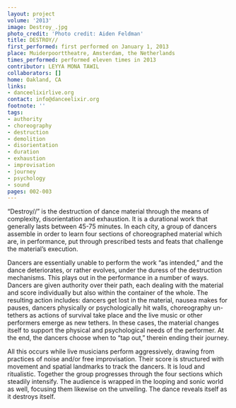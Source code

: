```yaml
---
layout: project
volume: '2013'
image: Destroy_.jpg
photo_credit: 'Photo credit: Aiden Feldman'
title: DESTROY//
first_performed: first performed on January 1, 2013
place: Muiderpoorttheatre, Amsterdam, the Netherlands
times_performed: performed eleven times in 2013
contributor: LEYYA MONA TAWIL
collaborators: []
home: Oakland, CA
links:
- danceelixirlive.org
contact: info@danceelixir.org
footnote: ''
tags:
- authority
- choreography
- destruction
- demolition
- disorientation
- duration
- exhaustion
- improvisation
- journey
- psychology
- sound
pages: 002-003
---
```


“Destroy//” is the destruction of dance material through the means of complexity, disorientation and exhaustion. It is a durational work that generally lasts between 45-75 minutes. In each city, a group of dancers assemble in order to learn four sections of choreographed material which are, in performance, put through prescribed tests and feats that challenge the material’s execution.

Dancers are essentially unable to perform the work “as intended,” and the dance deteriorates, or rather evolves, under the duress of the destruction mechanisms. This plays out in the performance in a number of ways. Dancers are given authority over their path, each dealing with the material and score individually but also within the container of the whole. The resulting action includes: dancers get lost in the material, nausea makes for pauses, dancers physically or psychologically hit walls, choreography un-tethers as actions of survival take place and the live music or other performers emerge as new tethers. In these cases, the material changes itself to support the physical and psychological needs of the performer. At the end, the dancers choose when to “tap out,” therein ending their journey.

All this occurs while live musicians perform aggressively, drawing from practices of noise and/or free improvisation. Their score is structured with movement and spatial landmarks to track the dancers. It is loud and ritualistic. Together the group progresses through the four sections which steadily intensify. The audience is wrapped in the looping and sonic world as well, focusing them likewise on the unveiling. The dance reveals itself as it destroys itself.
